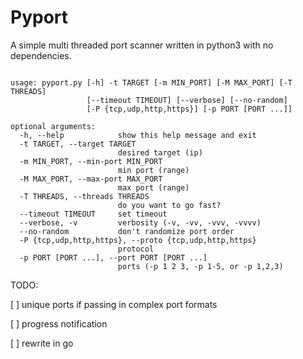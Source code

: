 # Pyport

A simple multi threaded port scanner written in python3 with no dependencies.

```

usage: pyport.py [-h] -t TARGET [-m MIN_PORT] [-M MAX_PORT] [-T THREADS]
                 [--timeout TIMEOUT] [--verbose] [--no-random]
                 [-P {tcp,udp,http,https}] [-p PORT [PORT ...]]

optional arguments:
  -h, --help            show this help message and exit
  -t TARGET, --target TARGET
                        desired target (ip)
  -m MIN_PORT, --min-port MIN_PORT
                        min port (range)
  -M MAX_PORT, --max-port MAX_PORT
                        max port (range)
  -T THREADS, --threads THREADS
                        do you want to go fast?
  --timeout TIMEOUT     set timeout
  --verbose, -v         verbosity (-v, -vv, -vvv, -vvvv)
  --no-random           don't randomize port order
  -P {tcp,udp,http,https}, --proto {tcp,udp,http,https}
                        protocol
  -p PORT [PORT ...], --port PORT [PORT ...]
                        ports (-p 1 2 3, -p 1-5, or -p 1,2,3)

```

TODO:

[ ] unique ports if passing in complex port formats

[ ] progress notification

[ ] rewrite in go
